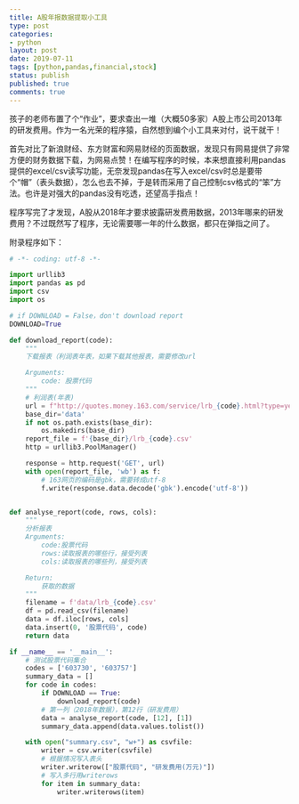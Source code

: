 ```yaml
---
title: A股年报数据提取小工具
type: post
categories:
- python
layout: post
date: 2019-07-11
tags: [python,pandas,financial,stock]
status: publish
published: true
comments: true
---
```


孩子的老师布置了个“作业”，要求查出一堆（大概50多家）A股上市公司2013年的研发费用。作为一名光荣的程序猿，自然想到编个小工具来对付，说干就干！

首先对比了新浪财经、东方财富和网易财经的页面数据，发现只有网易提供了非常方便的财务数据下载，为网易点赞！在编写程序的时候，本来想直接利用pandas提供的excel/csv读写功能，无奈发现pandas在写入excel/csv时总是要带个“帽”（表头数据），怎么也去不掉，于是转而采用了自己控制csv格式的“笨”方法。也许是对强大的pandas没有吃透，还望高手指点！

程序写完了才发现，A股从2018年才要求披露研发费用数据，2013年哪来的研发费用？不过既然写了程序，无论需要哪一年的什么数据，都只在弹指之间了。

附录程序如下：

```python
# -*- coding: utf-8 -*-

import urllib3
import pandas as pd
import csv
import os

# if DOWNLOAD = False，don't download report
DOWNLOAD=True

def download_report(code):
    """
    下载报表（利润表年表，如果下载其他报表，需要修改url

    Arguments:
        code: 股票代码
    """
    # 利润表(年表)
    url = f"http://quotes.money.163.com/service/lrb_{code}.html?type=year"
    base_dir='data'
    if not os.path.exists(base_dir):
        os.makedirs(base_dir)
    report_file = f'{base_dir}/lrb_{code}.csv'
    http = urllib3.PoolManager()

    response = http.request('GET', url)
    with open(report_file, 'wb') as f:
        # 163网页的编码是gbk，需要转成utf-8
        f.write(response.data.decode('gbk').encode('utf-8'))


def analyse_report(code, rows, cols):
    """
    分析报表
    Arguments:
        code:股票代码
        rows:读取报表的哪些行，接受列表
        cols:读取报表的哪些列，接受列表

    Return:
        获取的数据
    """
    filename = f'data/lrb_{code}.csv'
    df = pd.read_csv(filename)
    data = df.iloc[rows, cols]
    data.insert(0, '股票代码', code)
    return data

if __name__ == '__main__':
    # 测试股票代码集合
    codes = ['603730', '603757']
    summary_data = []
    for code in codes:
        if DOWNLOAD == True:
            download_report(code)
        # 第一列（2018年数据），第12行（研发费用）
        data = analyse_report(code, [12], [1])
        summary_data.append(data.values.tolist())

    with open("summary.csv", "w+") as csvfile:
        writer = csv.writer(csvfile)
        # 根据情况写入表头
        writer.writerow(["股票代码", "研发费用(万元)"])
        # 写入多行用writerows
        for item in summary_data:
            writer.writerows(item)

```



